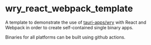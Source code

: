 # wry_react_webpack_template
A template to demonstrate the use of [tauri-apps/wry](https://github.com/tauri-apps/wry) with React and Webpack in order to create self-contained single binary apps.

Binaries for all platforms can be built using github actions.

